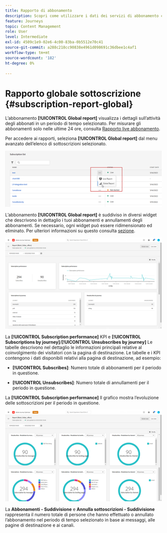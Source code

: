 ```yaml
---
title: Rapporto di abbonamento
description: Scopri come utilizzare i dati dei servizi di abbonamento con il rapporto globale Iscrizione
feature: Journeys
topic: Content Management
role: User
level: Intermediate
exl-id: 4509c1e9-02e6-4c00-83ba-0b5512e70c41
source-git-commit: a288c218cc90838e4961d098691c36dbee1c4af1
workflow-type: tm+mt
source-wordcount: '182'
ht-degree: 0%

---
```


# Rapporto globale sottoscrizione {#subscription-report-global}

L’abbonamento **[!UICONTROL Global report]** visualizza i dettagli sull’attività degli abbonati in un periodo di tempo selezionato. Per misurare gli abbonamenti solo nelle ultime 24 ore, consulta [Rapporto live abbonamento](subscription-report-live.md).

Per accedere ai rapporti, seleziona **[!UICONTROL Global report]** dal menu avanzato dell’elenco di sottoscrizioni selezionato.

![](assets/subscription_report_7.png)

L’abbonamento **[!UICONTROL Global report]** è suddiviso in diversi widget che descrivono in dettaglio i tuoi abbonamenti e annullamenti degli abbonamenti. Se necessario, ogni widget può essere ridimensionato ed eliminato. Per ulteriori informazioni su questo consulta [sezione](global-report.md).

![](assets/subscription_report_1.png)

La **[!UICONTROL Subscription performance]** KPI e **[!UICONTROL Subscriptions by journey]**/**[!UICONTROL Unsubscribes by journey]** Le tabelle descrivono nel dettaglio le informazioni principali relative al coinvolgimento dei visitatori con la pagina di destinazione. Le tabelle e i KPI contengono i dati disponibili relativi alla pagina di destinazione, ad esempio:

* **[!UICONTROL Subscribes]**: Numero totale di abbonamenti per il periodo in questione.

* **[!UICONTROL Unsubscribes]**: Numero totale di annullamenti per il periodo in questione.

La **[!UICONTROL Subscription performance]** Il grafico mostra l’evoluzione delle sottoscrizioni per il periodo in questione.

![](assets/subscription_report_2.png)

La **Abbonamenti - Suddivisione** e **Annulla sottoscrizioni - Suddivisione** rappresenta il numero totale di persone che hanno effettuato o annullato l’abbonamento nel periodo di tempo selezionato in base ai messaggi, alle pagine di destinazione e ai canali.

